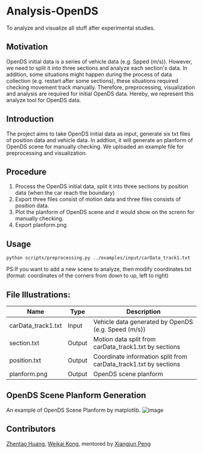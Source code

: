 # Analysis-OpenDS
To analyze and visualize all stuff after experimental studies.
<br>
## Motivation
OpenDS initial data is a series of vehicle data (e.g. Spped (m/s)). However, we need to split it into three sections and analyze each section's data. In addition, some situations might happen during the process of data collection (e.g. restart after some sections), these situations required checking movement track manually. Therefore, preprocessing, visualization and analysis are required for initial OpenDS data. Hereby, we represent this analyze tool for OpenDS data. 

## Introduction
The project aims to take OpenDS initial data as input, generate six txt files of position data and vehicle data. In addtion, it will generate an planform of OpenDS scene for manually checking. We uploaded an example file for preprocessing and visualization.

## Procedure
1. Process the OpenDS initial data, split it into three sections by position data (when the car reach the boundary)
2. Export three files consist of motion data and three files consists of position data.
3. Plot the planform of OpenDS scene and it would show on the screnn for manually checking.
4. Export planform.png

## Usage
```python scripts/preprocessing.py ../examples/input/carData_track1.txt```

PS:If you want to add a new scene to analyze, then modify coordinates.txt (format: coordinates of the corners from down to up, left to right)

## File Illustrations:
Name | Type| Description
---|---|---
carData_track1.txt| Input | Vehicle data generated by OpenDS (e.g. Speed (m/s))
section.txt | Output | Motion data split from carData_track1.txt by sections
position.txt | Output | Coordinate information split from carData_track1.txt by sections
planform.png | Output | OpenDS scene planform


## OpenDS Scene Planform Generation
An example of OpenDS Scene Planform by matplotlib.
![image](https://github.com/unnc-idl-ucc/Analysis-OpenDS/blob/master/examples/output/planform.png)

## Contributors


[Zhentao Huang](https://github.com/ZhentaoHuang), [Weikai Kong](https://github.com/WeikaiKong), mentored by [Xiangjun Peng](https://github.com/Shiangjun)


</br>


